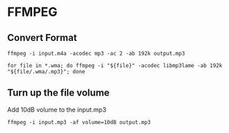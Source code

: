 # FFMPEG

## Convert Format

```
ffmpeg -i input.m4a -acodec mp3 -ac 2 -ab 192k output.mp3

for file in *.wma; do ffmpeg -i "${file}" -acodec libmp3lame -ab 192k "${file/.wma/.mp3}"; done
```

## Turn up the file volume

Add 10dB volume to the input.mp3

```
ffmpeg -i input.mp3 -af volume=10dB output.mp3
```
